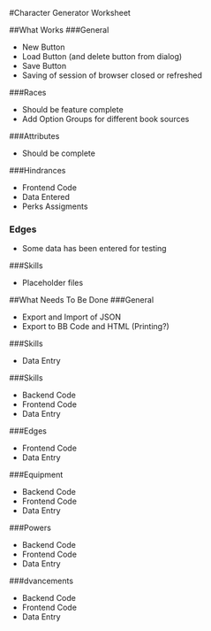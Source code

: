 #Character Generator Worksheet

##What Works
###General
* New Button
* Load Button (and delete button from dialog)
* Save Button
* Saving of session of browser closed or refreshed

###Races
* Should be feature complete
* Add Option Groups for different book sources

###Attributes
* Should be complete

###Hindrances
* Frontend Code
* Data Entered
* Perks Assigments

### Edges
* Some data has been entered for testing

###Skills
* Placeholder files

##What Needs To Be Done
###General
* Export and Import of JSON
* Export to BB Code and HTML (Printing?)

###Skills
* Data Entry

###Skills
* Backend Code
* Frontend Code
* Data Entry

###Edges
* Frontend Code
* Data Entry

###Equipment
* Backend Code
* Frontend Code
* Data Entry

###Powers
* Backend Code
* Frontend Code
* Data Entry

###dvancements
* Backend Code
* Frontend Code
* Data Entry